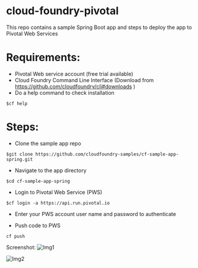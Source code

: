 # cloud-foundry-pivotal
This repo contains a sample Spring Boot app and steps to deploy the app to Pivotal Web Services


# Requirements:
* Pivotal Web service account (free trial available)
* Cloud Foundry Command Line Interface (Download from https://github.com/cloudfoundry/cli#downloads )
* Do a help command to check installation
```
$cf help
```

# Steps:
* Clone the sample app repo 
```
$git clone https://github.com/cloudfoundry-samples/cf-sample-app-spring.git
```
* Navigate to the app directory
```
$cd cf-sample-app-spring
```

* Login to Pivotal Web Service (PWS)
```
$cf login -a https://api.run.pivotal.io
```

* Enter your PWS account user name and password to authenticate

* Push code to PWS
```
cf push
```
Screenshot: 
![Img1](https://github.com/richabhatia20/cloud-foundry-pivotal/blob/master/img1.png)
 
![Img2](https://github.com/richabhatia20/cloud-foundry-pivotal/blob/master/img2.png)
